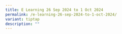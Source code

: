 ```yaml
---
title: E Learning 26 Sep 2024 to 1 Oct 2024
permalink: /e-learning-26-sep-2024-to-1-oct-2024/
variant: tiptap
description: ""
---
```

